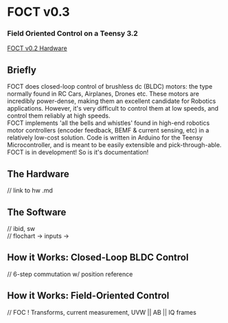 # FOCT v0.3
### Field Oriented Control on a Teensy 3.2

[FOCT v0.2 Hardware](https://github/com/jakeread/tesc/master/Documentation/foct-board-v0-2.png)

## Briefly
FOCT does closed-loop control of brushless dc (BLDC) motors: the type normally found in RC Cars, Airplanes, Drones etc. These motors are incredibly power-dense, making them an excellent candidate for Robotics applications. However, it's very difficult to control them at low speeds, and control them reliably at high speeds.  
FOCT implements 'all the bells and whistles' found in high-end robotics motor controllers (encoder feedback, BEMF & current sensing, etc) in a relatively low-cost solution. Code is written in Arduino for the Teensy Microcontroller, and is meant to be easily extensible and pick-through-able.
FOCT is in development! So is it's documentation!

## The Hardware  
// link to hw .md

## The Software
// ibid, sw  
// flochart -> inputs ->

## How it Works: Closed-Loop BLDC Control
// 6-step commutation w/ position reference

## How it Works: Field-Oriented Control
// FOC ! Transforms, current measurement, UVW || AB || IQ frames  

